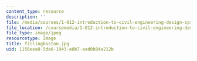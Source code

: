 ```yaml
---
content_type: resource
description: ''
file: /media/courses/1-012-introduction-to-civil-engineering-design-spring-2002/1156eea85da61943a0b7aad0b84a212b_fillingboston.jpg
file_location: /coursemedia/1-012-introduction-to-civil-engineering-design-spring-2002/1156eea85da61943a0b7aad0b84a212b_fillingboston.jpg
file_type: image/jpeg
resourcetype: Image
title: fillingboston.jpg
uid: 1156eea8-5da6-1943-a0b7-aad0b84a212b
---
```

